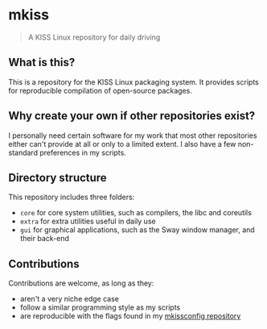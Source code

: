 # mkiss

> A KISS Linux repository for daily driving

## What is this?

This is a repository for the KISS Linux packaging system. It provides scripts
for reproducible compilation of open-source packages.

## Why create your own if other repositories exist?

I personally need certain software for my work that most other repositories
either can't provide at all or only to a limited extent. I also have a few
non-standard preferences in my scripts.

## Directory structure

This repository includes three folders:

- `core` for core system utilities, such as compilers, the libc and coreutils
- `extra` for extra utilities useful in daily use
- `gui` for graphical applications, such as the Sway window manager, and their back-end

## Contributions

Contributions are welcome, as long as they:

- aren't a very niche edge case
- follow a similar programming style as my scripts
- are reproducible with the flags found in my [mkissconfig repository](https://gitub.com/mdartmann/mkissconfig)
